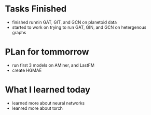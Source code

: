 Tasks Finished
==============
* finished runnin GAT, GIT, and GCN on planetoid data
* started to work on trying to run GAT, GIN, and GCN on hetergenous graphs

PLan for tommorrow 
=================
* run first 3 models on AMiner, and LastFM
* create HGMAE

What I learned today
==================
* learned more about neural networks
* leanred more about torch